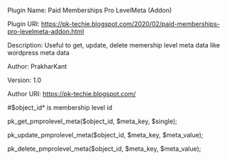 Plugin Name: Paid Memberships Pro LevelMeta (Addon)

Plugin URI: https://pk-techie.blogspot.com/2020/02/paid-memberships-pro-levelmeta-addon.html

Description: Useful to get, update, delete memership level meta data like wordpress meta data

Author: PrakharKant

Version: 1.0

Author URI: https://pk-techie.blogspot.com/

 
#$object_id* is membership level id

pk_get_pmprolevel_meta($object_id, $meta_key, $single);

pk_update_pmprolevel_meta($object_id, $meta_key, $meta_value);

pk_delete_pmprolevel_meta($object_id, $meta_key, $meta_value);

